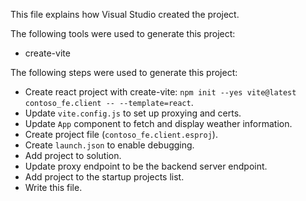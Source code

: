 This file explains how Visual Studio created the project.

The following tools were used to generate this project:
- create-vite

The following steps were used to generate this project:
- Create react project with create-vite: `npm init --yes vite@latest contoso_fe.client -- --template=react`.
- Update `vite.config.js` to set up proxying and certs.
- Update `App` component to fetch and display weather information.
- Create project file (`contoso_fe.client.esproj`).
- Create `launch.json` to enable debugging.
- Add project to solution.
- Update proxy endpoint to be the backend server endpoint.
- Add project to the startup projects list.
- Write this file.
